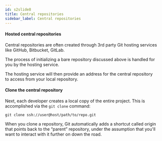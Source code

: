 ```yaml
---
id: s2slide8
title: Central repositories
sidebar_label: Central repositories
---
```




<!-- ![xxx](https://raw.githubusercontent.com/ChickenKyiv/awesome-git-article/master/img/merge/simple-git-flow.png) -->

#### Hosted central repositories

Central repositories are often created through 3rd party Git hosting services like GitHub, Bitbucket, GitLab.

The process of initializing a bare repository discussed above is handled for you by the hosting service.

The hosting service will then provide an address for the central repository to access from your local repository.

#### Clone the central repository

Next, each developer creates a local copy of the entire project. This is accomplished via the `git clone` command:

`git clone ssh://user@host/path/to/repo.git`

When you clone a repository, Git automatically adds a shortcut called origin that points back to the “parent” repository, under the assumption that you'll want to interact with it further on down the road.
